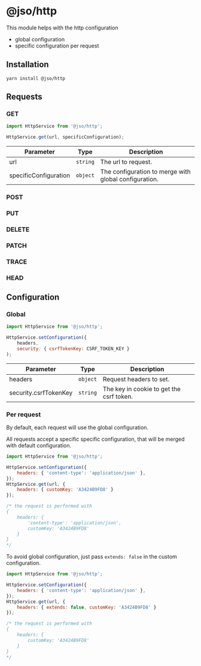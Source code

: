 # @jso/http

This module helps with the http configuration
* global configuration
* specific configuration per request

## Installation

```
yarn install @jso/http
```

## Requests

### GET

```javascript
import HttpService from '@jso/http';

HttpService.get(url, specificConfiguration);
```

| Parameter | Type | Description |
|---|---|---|
| url | `string` | The url to request. |
| specificConfiguration | `object` | The configuration to merge with global configuration. |

### POST
### PUT
### DELETE
### PATCH
### TRACE
### HEAD

## Configuration

### Global

```javascript
import HttpService from '@jso/http';

HttpService.setConfiguration({
    headers,
    security: { csrfTokenKey: CSRF_TOKEN_KEY }
);
```

| Parameter | Type | Description |
|---|---|---|
| headers | `object` | Request headers to set. |
| security.csrfTokenKey | `string` | The key in cookie to get the csrf token. |

### Per request

By default, each request will use the global configuration.

All requests accept a specific specific configuration, that will be merged with default configuration.

```javascript
import HttpService from '@jso/http';

HttpService.setConfiguration({
    headers: { 'content-type': 'application/json' },
});
HttpService.get(url, {
    headers: { customKey: 'A3424B9FD8' }
});

/* the request is performed with
{
    headers: {
        'content-type': 'application/json',
        customKey: 'A3424B9FD8'
    }
}
*/
```

To avoid global configuration, just pass `extends: false` in the custom configuration.

```javascript
import HttpService from '@jso/http';

HttpService.setConfiguration({
    headers: { 'content-type': 'application/json' },
});
HttpService.get(url, {
    headers: { extends: false, customKey: 'A3424B9FD8' }
});

/* the request is performed with
{
    headers: {
        customKey: 'A3424B9FD8'
    }
}
*/
```
